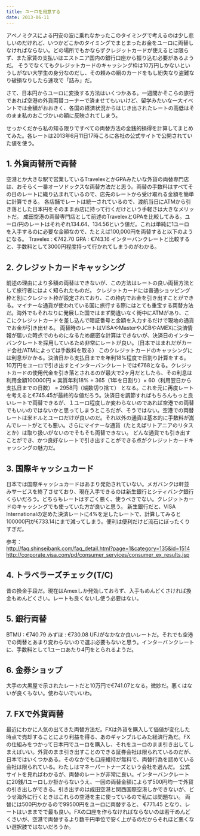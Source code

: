 ```yaml
---
title: ユーロを用意する
date: 2013-06-11
---
```


アベノミクスによる円安の波に乗れなかったこのタイミングで考えるのは少し悲しいのだけれど、いつかどこかのタイミングでまとまったお金をユーロに両替しなければならない。どの場所でもかならずクレジットカードが使えるとは限らず、また家賃の支払いはエストニア国内の銀行口座から振り込む必要があるようだ。
そうでなくてもクレジットカードのキャッシング枠は10万円しかないというしがない大学生の身分なのだし、その頼みの綱のカードをもし紛失なり盗難なり破損なりしたら速攻で「詰み」だ。

さて、日本円からユーロに変換する方法はいくつかある。一週間かそこらの旅行であれば空港の外貨両替コーナーで済ませてもいいけど、留学みたいな一大イベントでは金額がおおきく、各国の経済状況からはじき出されたレートの高低はそのまま私のおこづかいの額に反映されてしまう。

せっかくだから私の知る限りですべての両替方法の金銭的損得を計算してまとめてみた。各レートは2013年6月11日17時ころに各社の公式サイトで公開されていた値を使う。

## 1. 外貨両替所で両替
空港とか大きな駅で営業しているTravelexとかGPAみたいな外貨の両替専門店は、おそらく一番オーソドックスな両替方法だと思う。両替の手数料はすべてその日のレートに織り込まれているので、店先のレートから受け取れる金額を簡単に計算できる。
各店舗でレートは統一されているので、渡航当日にATMから引き落とした日本円をそのままお店に持って行くだけという手軽さは大きなメリットだ。
成田空港の両替専門店として前述のTravelexとGPAを比較してみる。ユーロ/円のレートはそれぞれ134.64、134.56という値だ。これは単純に1ユーロを入手するのに必要な金額なので、たとえば100,000円を両替すると以下のようになる。
Travelex : €742.70
GPA : €743.16
インターバンクレートと比較すると、手数料として3000円程度持って行かれてしまうのがわかる。

## 2. クレジットカードキャッシング
前述の理由により多額の両替はできないが、この方法はレートの良い両替方法として旅行者にはよく知られたものだ。
クレジットカードには普通ショッピング枠と別にクレジット枠が設定されており、この枠内でお金を引き出すことができる。マイナーな通貨が使われている国に旅行する際にはとても重宝する両替方法だ。海外でもそれなりに発展した国ではまず間違いなく街中にATMがあり、ここにクレジットカードを差し込んで暗証番号と金額を入力するだけで現地の通貨でお金が引き出せる。
両替時のレートはVISAやMasterやJCBやAMEXに決済情報が届いた時点でのものになるため厳密な計算はできないが、決済日のインターバンクレートを採用しているため非常にレートが良い。（日本ではまれだがカード会社/ATMによっては手数料を取る）
このクレジットカードのキャッシングには利息がかかる。決済日から支払日までを年利18%程度で日割り計算をする。10万円をユーロで引き出すとインターバンクレートでは€768となる。クレジットカードの使用代金を引き落とされるのが最大で2ヶ月だとしたら、その利息は
利用金額100000円 × 実質年利18% ÷ 365（1年を日割り）× 60（利用翌日から支払日までの日数）
= 2958円（端数切り捨て）
となる。これを元に再度レートを考えると€745.45が最終的な値だろう。決済日を調節すればもちろんもっと良いレートで両替できるが、１ユーロ程度しか変わらないのであれば空港での両替でもいいのではないかと思ってしまうところだが、そうではない。空港での両替レートは米ドルとユーロだけが良いのだ。それ以外の通貨は基本的に手数料が嵩んでレートがとても悪い。さらにマイナーな通貨（たとえばリトアニアのリタスとか）は取り扱いがないのでそもそも両替できない。
どんな通貨でも引き出すことができ、かつ良好なレートで引き出すことができる点がクレジットカードキャッシングの魅力だ。

## 3. 国際キャッシュカード
日本では国際キャッシュカードはあまり発効されていない。メガバンクは軒並みサービスを終了させており、現在入手できるのは新生銀行とシティバンク銀行くらいだろう。どちらもレートはすごく悪く、使うべきでない。クレジットカードのキャッシングでも使っていた方が良いと思う。
新生銀行だと、VISA Internationalの定めた決済レートに4%を足したレートで、計算してみると100000円が€733.14にまで減ってしまう。便利は便利だけど流石にぼったくりすぎだ。

参考：<br>
<http://faq.shinseibank.com/faq_detail.html?page=1&category=135&id=1514><br>
<http://corporate.visa.com/pd/consumer_services/consumer_ex_results.jsp>

## 4. トラベラーズチェック(T/C)
昔の換金手段だ。現在はAmexしか発効しておらず、入手もめんどくさければ換金もめんどくさい。レートも良くないし使う必要はない。

## 5. 銀行両替
BTMU : €740.79
みずほ : €730.08
UFJがなかなか良いレートだ。それでも空港での両替とあまり変わらないので選ぶ必要もないと思う。インターバンクレートに、手数料として1ユーロあたり4円をとられるようだ。

## 6. 金券ショップ
大手の大黒屋で示されたレートだと10万円で€741.07となる。微妙だ。悪くはないが良くもない。使わないでいいわ。

## 7. FXで外貨両替
最近にわかに人気の出てきた両替方法だ。FXは外貨を購入して価値が変化した時点で売却することにより利益を得る、あのギャンブルじみた経済行為だ。FXの仕組みをつかって日本円でユーロを購入し、それをユーロのまま引き出してしまえばいい。外貨のまま引き出すことのできる証券会社は限られているのだが、日本ではいくつかある。そのなかでも口座維持が無料で、両替行為を認めている会社は限られている。わたしはマネーパートナーズという会社を選んだ。
公式サイトを見ればわかるが、両替のレートが非常に良い。インターバンクレートに20銭/1ユーロしか掛からないうえ、一回の両替金額によらず500円均一で外貨の引き出しができる。引き出すのは成田空港と関西国際空港しかできないが、どうせ海外に行くときはこれらの空港を主に使っているので私には問題ない。
両替には500円かかるので99500円をユーロに両替すると、
€771.45
となり、レートはいままでで最も良い。FXの口座を作らなければならないのは若干めんどくさいが、空港で両替するより数千円単位で安く上がるのだからそれほど悪くない選択肢ではないだろうか。
